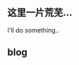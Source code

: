## 这里一片荒芜...

I'll do something..

## blog





  <div data-iframe-width="150" data-iframe-height="270" data-share-badge-id="30c9e868-c56d-45ab-af5a-ef52dbf86ff5"></div>
  <script type="text/javascript">
    (function() {
      var s = document.createElement('script');
      s.type = 'text/javascript';
      s.async = true;
      s.src = '//cdn.youracclaim.com/assets/utilities/embed.js';
      var o = document.getElementsByTagName('script')[0];
      o.parentNode.insertBefore(s, o);
      })();
  </script>

